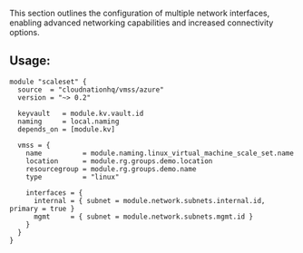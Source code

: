 This section outlines the configuration of multiple network interfaces, enabling advanced networking capabilities and increased connectivity options.

## Usage:

```hcl
module "scaleset" {
  source  = "cloudnationhq/vmss/azure"
  version = "~> 0.2"

  keyvault   = module.kv.vault.id
  naming     = local.naming
  depends_on = [module.kv]

  vmss = {
    name          = module.naming.linux_virtual_machine_scale_set.name
    location      = module.rg.groups.demo.location
    resourcegroup = module.rg.groups.demo.name
    type          = "linux"

    interfaces = {
      internal = { subnet = module.network.subnets.internal.id, primary = true }
      mgmt     = { subnet = module.network.subnets.mgmt.id }
    }
  }
}
```
